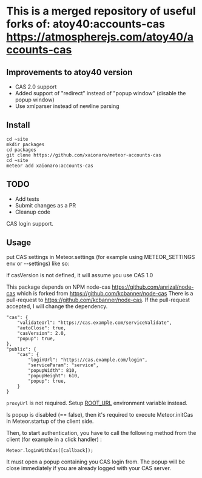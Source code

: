This is a merged repository of useful forks of: atoy40:accounts-cas https://atmospherejs.com/atoy40/accounts-cas
===================

## Improvements to atoy40 version
* CAS 2.0 support
* Added support of "redirect" instead of "popup window" (disable the popup window)
* Use xmlparser instead of newline parsing

## Install

```
cd ~site
mkdir packages
cd packages
git clone https://github.com/xaionaro/meteor-accounts-cas
cd ~site
meteor add xaionaro:accounts-cas
```

## TODO
* Add tests
* Submit changes as a PR
* Cleanup code


CAS login support.

## Usage

put CAS settings in Meteor.settings (for example using METEOR_SETTINGS env or --settings) like so:

if casVersion is not defined, it will assume you use CAS 1.0

This package depends on NPM node-cas https://github.com/anrizal/node-cas which is forked from https://github.com/kcbanner/node-cas 
There is a pull-request to https://github.com/kcbanner/node-cas. If the pull-request accepted, I will change the dependency. 

```
"cas": {
	"validateUrl": "https://cas.example.com/serviceValidate",
	"autoClose": true,
	"casVersion": 2.0,
	"popup": true,
},
"public": {
	"cas": {
		"loginUrl": "https://cas.example.com/login",
		"serviceParam": "service",
		"popupWidth": 810,
		"popupHeight": 610,
		"popup": true,
	}
}
```

`proxyUrl` is not required. Setup [ROOT_URL](http://docs.meteor.com/api/core.html#Meteor-absoluteUrl) environment variable instead.

Is popup is disabled (== false), then it's required to execute Meteor.initCas in Meteor.startup of the client side.

Then, to start authentication, you have to call the following method from the client (for example in a click handler) :

```
Meteor.loginWithCas([callback]);
```

It must open a popup containing you CAS login from. The popup will be close immediately if you are already logged with your CAS server.
